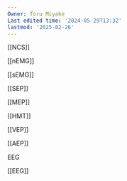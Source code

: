 ```yaml
---
Owner: Toru Miyake
Last edited time: '2024-05-29T13:32'
lastmod: '2025-02-26'
---
```

[[NCS]]

[[nEMG]]

[[sEMG]]

[[SEP]]

[[MEP]]

[[HMT]]

[[VEP]]

[[AEP]]

EEG

[[EEG]]
